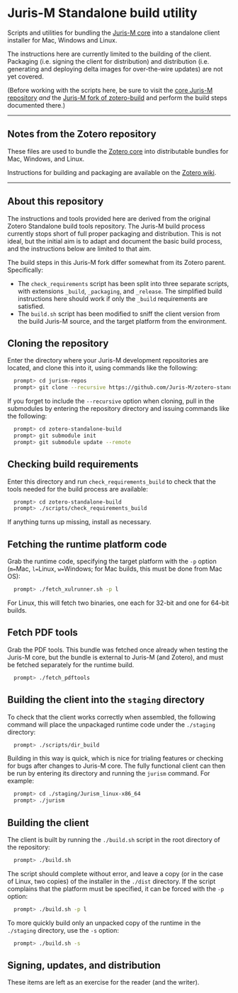 # Juris-M Standalone build utility

Scripts and utilities for bundling the [Juris-M core](https://github.com/Juris-M/zotero) into a standalone client installer for Mac, Windows and Linux.

The instructions here are currently limited to the building of the client. Packaging (i.e. signing the client for distribution) and distribution (i.e. generating and deploying delta images for over-the-wire updates) are not yet covered.

(Before working with the scripts here, be sure to visit the [core Juris-M repository](https://github.com/Juris-M/zotero#user-content-juris-m) *and* the [Juris-M fork of zotero-build](https://github.com/Juris-M/zotero-build#user-content-juris-m-build-scripts) and perform the build steps documented there.)

----------

## Notes from the Zotero repository

These files are used to bundle the [Zotero core](https://github.com/zotero/zotero) into distributable bundles for Mac, Windows, and Linux.

Instructions for building and packaging are available on the [Zotero wiki](https://www.zotero.org/support/dev/client_coding/building_the_standalone_client).

----------

## About this repository

The instructions and tools provided here are derived from the original Zotero Standalone build tools repository. The Juris-M build process currently stops short of full proper packaging and distribution. This is not ideal, but the initial aim is to adapt and document the basic build process, and the instructions below are limited to that aim.

The build steps in this Juris-M fork differ somewhat from its Zotero parent. Specifically:

-   The `check_requirements` script has been split into three separate scripts, with extensions `_build`, `_packaging`, and `_release`. The simplified build instructions here should work if only the `_build` requirements are satisfied.
-   The `build.sh` script has been modified to sniff the client version from the build Juris-M source, and the target platform from the environment.

## Cloning the repository

Enter the directory where your Juris-M development repositories are located, and clone this into it, using commands like the following:
```bash
  prompt> cd jurism-repos
  prompt> git clone --recursive https://github.com/Juris-M/zotero-standalone-build.git
```
If you forget to include the `--recursive` option when cloning, pull in the submodules by entering the repository directory and issuing commands like the following:
```bash
  prompt> cd zotero-standalone-build
  prompt> git submodule init
  prompt> git submodule update --remote
```

## Checking build requirements

Enter this directory and run `check_requirements_build` to check that the tools needed for the build process are available:
```bash
  prompt> cd zotero-standalone-build
  prompt> ./scripts/check_requirements_build
```
If anything turns up missing, install as necessary.

## Fetching the runtime platform code

Grab the runtime code, specifying the target platform with the `-p` option (`m=`Mac, `l=`Linux, `w=`Windows; for Mac builds, this must be done from Mac OS):
```bash
  prompt> ./fetch_xulrunner.sh -p l
```
For Linux, this will fetch two binaries, one each for 32-bit and one for 64-bit builds.

## Fetch PDF tools

Grab the PDF tools. This bundle was fetched once already when testing the Juris-M core, but the bundle is external to Juris-M (and Zotero), and must be fetched separately for the runtime build.
```bash
  prompt> ./fetch_pdftools
```

## Building the client into the `staging` directory

To check that the client works correctly when assembled, the following command will place the unpackaged runtime code under the `./staging` directory:
```bash
  prompt> ./scripts/dir_build
```
Building in this way is quick, which is nice for trialing features or checking for bugs after changes to Juris-M core. The fully functional client can then be run by entering its directory and running the `jurism` command. For example:
```bash
  prompt> cd ./staging/Jurism_linux-x86_64
  prompt> ./jurism
```

## Building the client

The client is built by running the `./build.sh` script in the root directory of the repository:
```bash
  prompt> ./build.sh
```
The script should complete without error, and leave a copy (or in the case of Linux, two copies) of the installer in the `./dist` directory. If the script complains that the platform must be specified, it can be forced with the `-p` option:
```bash
  prompt> ./build.sh -p l
```
To more quickly build only an unpacked copy of the runtime in the `./staging` directory, use the `-s` option:
```bash
  prompt> ./build.sh -s
```

## Signing, updates, and distribution

These items are left as an exercise for the reader (and the writer).
